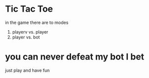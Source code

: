 # Tic Tac Toe
in the game there are to modes 
1. playerv vs. player
2. player vs. bot

# you can never defeat my bot I bet
just play and have fun
